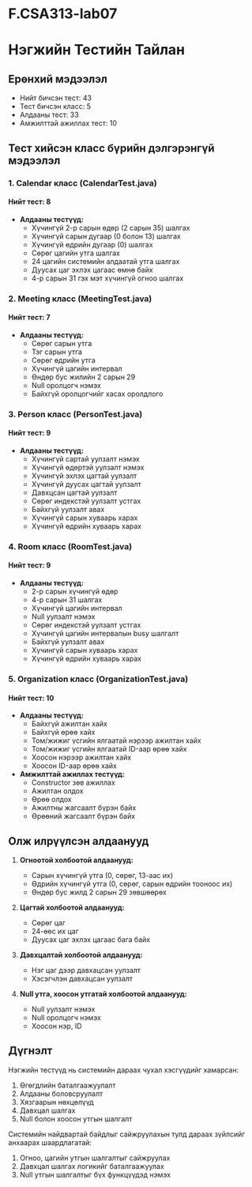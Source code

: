 # F.CSA313-lab07

# Нэгжийн Тестийн Тайлан

## Ерөнхий мэдээлэл
- Нийт бичсэн тест: 43
- Тест бичсэн класс: 5
- Алдааны тест: 33
- Амжилттай ажиллах тест: 10

## Тест хийсэн класс бүрийн дэлгэрэнгүй мэдээлэл

### 1. Calendar класс (CalendarTest.java)
#### Нийт тест: 8
- **Алдааны тестүүд:**
  - Хүчингүй 2-р сарын өдөр (2 сарын 35) шалгах
  - Хүчингүй сарын дугаар (0 болон 13) шалгах
  - Хүчингүй өдрийн дугаар (0) шалгах
  - Сөрөг цагийн утга шалгах
  - 24 цагийн системийн алдаатай утга шалгах
  - Дуусах цаг эхлэх цагаас өмнө байх
  - 4-р сарын 31 гэх мэт хүчингүй огноо шалгах

### 2. Meeting класс (MeetingTest.java)
#### Нийт тест: 7
- **Алдааны тестүүд:**
  - Сөрөг сарын утга
  - Тэг сарын утга
  - Сөрөг өдрийн утга
  - Хүчингүй цагийн интервал
  - Өндөр бус жилийн 2 сарын 29
  - Null оролцогч нэмэх
  - Байхгүй оролцогчийг хасах оролдлого

### 3. Person класс (PersonTest.java)
#### Нийт тест: 9
- **Алдааны тестүүд:**
  - Хүчингүй сартай уулзалт нэмэх
  - Хүчингүй өдөртэй уулзалт нэмэх
  - Хүчингүй эхлэх цагтай уулзалт
  - Хүчингүй дуусах цагтай уулзалт
  - Давхцсан цагтай уулзалт
  - Сөрөг индекстэй уулзалт устгах
  - Байхгүй уулзалт авах
  - Хүчингүй сарын хуваарь харах
  - Хүчингүй өдрийн хуваарь харах

### 4. Room класс (RoomTest.java)
#### Нийт тест: 9
- **Алдааны тестүүд:**
  - 2-р сарын хүчингүй өдөр
  - 4-р сарын 31 шалгах
  - Хүчингүй цагийн интервал
  - Null уулзалт нэмэх
  - Сөрөг индекстэй уулзалт устгах
  - Хүчингүй цагийн интервалын busy шалгалт
  - Байхгүй уулзалт авах
  - Хүчингүй сарын хуваарь харах
  - Хүчингүй өдрийн хуваарь харах

### 5. Organization класс (OrganizationTest.java)
#### Нийт тест: 10
- **Алдааны тестүүд:**
  - Байхгүй ажилтан хайх
  - Байхгүй өрөө хайх
  - Том/жижиг үсгийн ялгаатай нэрээр ажилтан хайх
  - Том/жижиг үсгийн ялгаатай ID-аар өрөө хайх
  - Хоосон нэрээр ажилтан хайх
  - Хоосон ID-аар өрөө хайх
- **Амжилттай ажиллах тестүүд:**
  - Constructor зөв ажиллах
  - Ажилтан олдох
  - Өрөө олдох
  - Ажилтны жагсаалт бүрэн байх
  - Өрөөний жагсаалт бүрэн байх

## Олж илрүүлсэн алдаанууд

1. **Огноотой холбоотой алдаанууд:**
   - Сарын хүчингүй утга (0, сөрөг, 13-аас их)
   - Өдрийн хүчингүй утга (0, сөрөг, сарын өдрийн тооноос их)
   - Өндөр бус жилд 2 сарын 29 зөвшөөрөх

2. **Цагтай холбоотой алдаанууд:**
   - Сөрөг цаг
   - 24-өөс их цаг
   - Дуусах цаг эхлэх цагаас бага байх

3. **Давхцалтай холбоотой алдаанууд:**
   - Нэг цаг дээр давхацсан уулзалт
   - Хэсэгчлэн давхацсан уулзалт

4. **Null утга, хоосон утгатай холбоотой алдаанууд:**
   - Null уулзалт нэмэх
   - Null оролцогч нэмэх
   - Хоосон нэр, ID

## Дүгнэлт

Нэгжийн тестүүд нь системийн дараах чухал хэсгүүдийг хамарсан:
1. Өгөгдлийн баталгаажуулалт
2. Алдааны боловсруулалт
3. Хязгаарын нөхцөлүүд
4. Давхцал шалгах
5. Null болон хоосон утгын шалгалт

Системийн найдвартай байдлыг сайжруулахын тулд дараах зүйлсийг анхаарах шаардлагатай:
1. Огноо, цагийн утгын шалгалтыг сайжруулах
2. Давхцал шалгах логикийг баталгаажуулах
3. Null утгын шалгалтыг бүх функцүүдэд нэмэх
